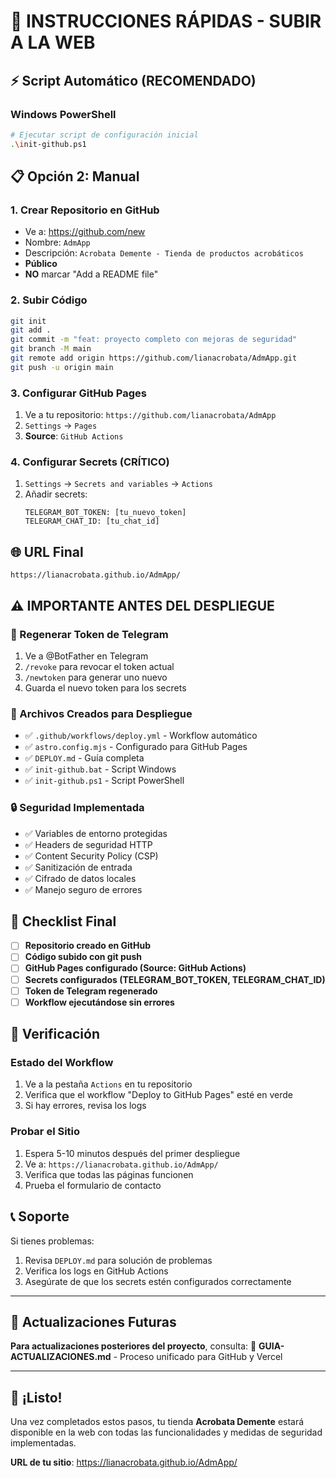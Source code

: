 # 🚀 INSTRUCCIONES RÁPIDAS - SUBIR A LA WEB

## ⚡ Script Automático (RECOMENDADO)

### Windows PowerShell
```bash
# Ejecutar script de configuración inicial
.\init-github.ps1
```

## 📋 Opción 2: Manual

### 1. Crear Repositorio en GitHub
- Ve a: https://github.com/new
- Nombre: `AdmApp`
- Descripción: `Acrobata Demente - Tienda de productos acrobáticos`
- **Público**
- **NO** marcar "Add a README file"

### 2. Subir Código
```bash
git init
git add .
git commit -m "feat: proyecto completo con mejoras de seguridad"
git branch -M main
git remote add origin https://github.com/lianacrobata/AdmApp.git
git push -u origin main
```

### 3. Configurar GitHub Pages
1. Ve a tu repositorio: `https://github.com/lianacrobata/AdmApp`
2. `Settings` → `Pages`
3. **Source**: `GitHub Actions`

### 4. Configurar Secrets (CRÍTICO)
1. `Settings` → `Secrets and variables` → `Actions`
2. Añadir secrets:
   ```
   TELEGRAM_BOT_TOKEN: [tu_nuevo_token]
   TELEGRAM_CHAT_ID: [tu_chat_id]
   ```

## 🌐 URL Final
```
https://lianacrobata.github.io/AdmApp/
```

## ⚠️ IMPORTANTE ANTES DEL DESPLIEGUE

### 🔑 Regenerar Token de Telegram
1. Ve a @BotFather en Telegram
2. `/revoke` para revocar el token actual
3. `/newtoken` para generar uno nuevo
4. Guarda el nuevo token para los secrets

### 📁 Archivos Creados para Despliegue
- ✅ `.github/workflows/deploy.yml` - Workflow automático
- ✅ `astro.config.mjs` - Configurado para GitHub Pages
- ✅ `DEPLOY.md` - Guía completa
- ✅ `init-github.bat` - Script Windows
- ✅ `init-github.ps1` - Script PowerShell

### 🔒 Seguridad Implementada
- ✅ Variables de entorno protegidas
- ✅ Headers de seguridad HTTP
- ✅ Content Security Policy (CSP)
- ✅ Sanitización de entrada
- ✅ Cifrado de datos locales
- ✅ Manejo seguro de errores

## 🚨 Checklist Final

- [ ] **Repositorio creado en GitHub**
- [ ] **Código subido con git push**
- [ ] **GitHub Pages configurado (Source: GitHub Actions)**
- [ ] **Secrets configurados (TELEGRAM_BOT_TOKEN, TELEGRAM_CHAT_ID)**
- [ ] **Token de Telegram regenerado**
- [ ] **Workflow ejecutándose sin errores**

## 🔧 Verificación

### Estado del Workflow
1. Ve a la pestaña `Actions` en tu repositorio
2. Verifica que el workflow "Deploy to GitHub Pages" esté en verde
3. Si hay errores, revisa los logs

### Probar el Sitio
1. Espera 5-10 minutos después del primer despliegue
2. Ve a: `https://lianacrobata.github.io/AdmApp/`
3. Verifica que todas las páginas funcionen
4. Prueba el formulario de contacto

## 📞 Soporte

Si tienes problemas:
1. Revisa `DEPLOY.md` para solución de problemas
2. Verifica los logs en GitHub Actions
3. Asegúrate de que los secrets estén configurados correctamente

---

## 🔄 Actualizaciones Futuras

**Para actualizaciones posteriores del proyecto**, consulta:
📖 **GUIA-ACTUALIZACIONES.md** - Proceso unificado para GitHub y Vercel

---

## 🎉 ¡Listo!

Una vez completados estos pasos, tu tienda **Acrobata Demente** estará disponible en la web con todas las funcionalidades y medidas de seguridad implementadas.

**URL de tu sitio**: https://lianacrobata.github.io/AdmApp/